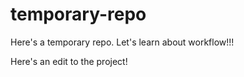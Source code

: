 # temporary-repo

Here's a temporary repo. Let's learn about workflow!!!

Here's an edit to the project!
